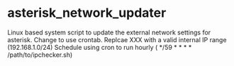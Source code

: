 # asterisk_network_updater
Linux based system script to update the external network settings for asterisk. 
Change to use crontab.
Replcae XXX with a valid internal IP range (192.168.1.0/24)
Schedule using cron to run hourly ( */59 * * * * /path/to/ipchecker.sh)
